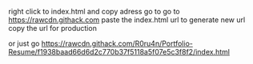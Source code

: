 right click to index.html and copy adress
go to go to https://rawcdn.githack.com
paste the index.html url to generate new url
copy the url for production

or just go https://rawcdn.githack.com/R0ru4n/Portfolio-Resume/f1938baad66d6d2c770b37f5118a5f07e5c3f8f2/index.html
